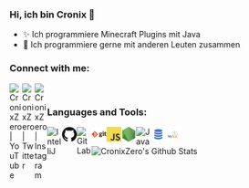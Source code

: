 ### Hi, ich bin Cronix 👋
- ✨ Ich programmiere Minecraft Plugins mit Java
- 👯 Ich programmiere gerne mit anderen Leuten zusammen

### Connect with me:

[<img align="left" alt="CronixZero | YouTube" width="22px" src="https://cdn.jsdelivr.net/npm/simple-icons@v3/icons/youtube.svg" />][youtube]
[<img align="left" alt="CronixZero | Twitter" width="22px" src="https://cdn.jsdelivr.net/npm/simple-icons@v3/icons/twitter.svg" />][twitter]
[<img align="left" alt="CronixZero | Instagram" width="22px" src="https://cdn.jsdelivr.net/npm/simple-icons@v3/icons/instagram.svg" />][instagram]

<br />

### Languages and Tools:

<img align="left" alt="IntelliJ" width="26px" src="https://upload.wikimedia.org/wikipedia/commons/thumb/9/9c/IntelliJ_IDEA_Icon.svg/1200px-IntelliJ_IDEA_Icon.svg.png" />
<img align="left" alt="GitHub" width="26px" src="https://raw.githubusercontent.com/github/explore/78df643247d429f6cc873026c0622819ad797942/topics/github/github.png" />
<img align="left" alt="GitLab" width="26px" src="https://upload.wikimedia.org/wikipedia/commons/thumb/1/18/GitLab_Logo.svg/1200px-GitLab_Logo.svg.png" />
<img align="left" alt="Git" width="26px" src="https://raw.githubusercontent.com/github/explore/80688e429a7d4ef2fca1e82350fe8e3517d3494d/topics/git/git.png" />

<img align="left" alt="JavaScript" width="26px" src="https://raw.githubusercontent.com/github/explore/80688e429a7d4ef2fca1e82350fe8e3517d3494d/topics/javascript/javascript.png" />
<img align="left" alt="Node.js" width="26px" src="https://raw.githubusercontent.com/github/explore/80688e429a7d4ef2fca1e82350fe8e3517d3494d/topics/nodejs/nodejs.png" />
<img align="left" alt="Java" width="26px" src="https://seeklogo.com/images/J/java-logo-7F8B35BAB3-seeklogo.com.png" />
<img align="left" alt="SQL" width="26px" src="https://raw.githubusercontent.com/github/explore/80688e429a7d4ef2fca1e82350fe8e3517d3494d/topics/sql/sql.png" />
<img align="left" alt="MySQL" width="26px" src="https://raw.githubusercontent.com/github/explore/80688e429a7d4ef2fca1e82350fe8e3517d3494d/topics/mysql/mysql.png" />


<br />
<br />

<img align="left" alt="CronixZero's Github Stats" src="https://github-readme-stats.vercel.app/api?username=CronixZero&show_icons=true&hide_border=true" />

[twitter]: https://twitter.com/CronixZero
[youtube]: https://www.youtube.com/channel/UCZlhuzs8dAIT559anWA7Ekg
[instagram]: https://www.instagram.com/cronixzero/
